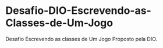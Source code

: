 # Desafio-DIO-Escrevendo-as-Classes-de-Um-Jogo
Desafio Escrevendo as classes de Um Jogo Proposto pela DIO.
